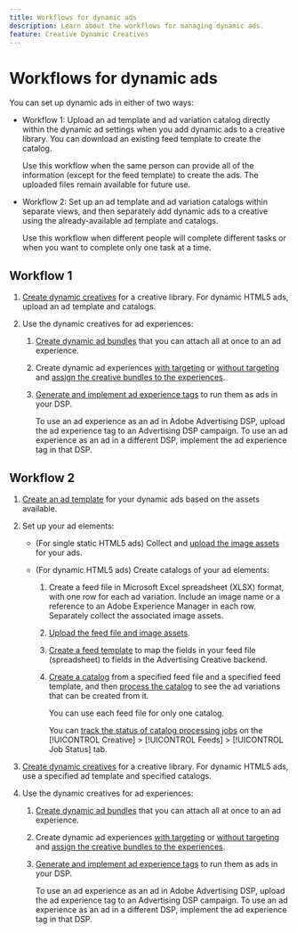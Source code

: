 ```yaml
---
title: Workflows for dynamic ads
description: Learn about the workflows for managing dynamic ads.
feature: Creative Dynamic Creatives
---
```

# Workflows for dynamic ads

You can set up dynamic ads in either of two ways:

* Workflow 1: Upload an ad template and ad variation catalog directly within the dynamic ad settings when you add dynamic ads to a creative library. You can download an existing feed template to create the catalog.

  Use this workflow when the same person can provide all of the information (except for the feed template) to create the ads. The uploaded files remain available for future use.

* Workflow 2: Set up an ad template and ad variation catalogs within separate views, and then separately add dynamic ads to a creative using the already-available ad template and catalogs.

  Use this workflow when different people will complete different tasks or when you want to complete only one task at a time.

## Workflow 1

1. [Create dynamic creatives](/help/creative/creative-libraries/creative-add-dynamic.md) for a creative library. For dynamic HTML5 ads, upload an ad template and catalogs.

1. Use the dynamic creatives for ad experiences:

   1. [Create dynamic ad bundles](/help/creative/creative-libraries/bundle-manage.md) that you can attach all at once to an ad experience.
   
   1. Create dynamic ad experiences [with targeting](/help/creative/experiences/experience-create-targeting.md) or [without targeting](/help/creative/experiences/experience-create-no-targeting.md) and [assign the creative bundles to the experiences](/help/creative/experiences/experience-assign-creative-bundles.md).
   
   1. [Generate and implement ad experience tags](/help/creative/experiences/experience-tag-export.md) to run them as ads in your DSP.

      To use an ad experience as an ad in Adobe Advertising DSP, upload the ad experience tag to an Advertising DSP campaign. To use an ad experience as an ad in a different DSP, implement the ad experience tag in that DSP.

## Workflow 2

1. [Create an ad template](/help/creative/ad-templates/ad-template-manage.md) for your dynamic ads based on the assets available.

1. Set up your ad elements:

   * (For single static HTML5 ads) Collect and [upload the image assets](/help/creative/feeds/asset-manage.md) for your ads.

   * (For dynamic HTML5 ads) Create catalogs of your ad elements:

     1. Create a feed file in Microsoft Excel spreadsheet (XLSX) format, with one row for each ad variation. Include an image name or a reference to an Adobe Experience Manager in each row. Separately collect the associated image assets.

     1. [Upload the feed file and image assets](/help/creative/feeds/asset-manage.md).
   
     1. [Create a feed template](/help/creative/feeds/feed-template-manage.md) to map the fields in your feed file (spreadsheet) to fields in the Advertising Creative backend.

     1. [Create a catalog](/help/creative/feeds/catalog-manage.md#feed-catalog-create) from a specified feed file and a specified feed template, and then [process the catalog](/help/creative/feeds/catalog-manage.md#feed-catalog-process) to see the ad variations that can be created from it.

        You can use each feed file for only one catalog.

        You can [track the status of catalog processing jobs](/help/creative/feeds/job-status-track.md) on the [!UICONTROL Creative] > [!UICONTROL Feeds] > [!UICONTROL Job Status] tab.

1. [Create dynamic creatives](/help/creative/creative-libraries/creative-add-dynamic.md) for a creative library. For dynamic HTML5 ads, use a specified ad template and specified catalogs.

1. Use the dynamic creatives for ad experiences:

   1. [Create dynamic ad bundles](/help/creative/creative-libraries/bundle-manage.md) that you can attach all at once to an ad experience.
   
   1. Create dynamic ad experiences [with targeting](/help/creative/experiences/experience-create-targeting.md) or [without targeting](/help/creative/experiences/experience-create-no-targeting.md) and [assign the creative bundles to the experiences](/help/creative/experiences/experience-assign-creative-bundles.md).
   
   1. [Generate and implement ad experience tags](/help/creative/experiences/experience-tag-export.md) to run them as ads in your DSP.

      To use an ad experience as an ad in Adobe Advertising DSP, upload the ad experience tag to an Advertising DSP campaign. To use an ad experience as an ad in a different DSP, implement the ad experience tag in that DSP.
